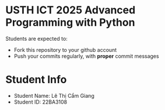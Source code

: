 USTH ICT 2025 Advanced Programming with Python
=====================================================

Students are expected to:
* Fork this repository to your github account
* Push your commits regularly, with **proper** commit messages


Student Info
=========================

* Student Name: Lê Thị Cẩm Giang
* Student ID: 22BA3108
